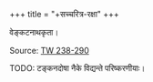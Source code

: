 +++
title = "+सच्चरित्र-रक्षा"
+++

वेङ्कटनाथकृता। 

Source: [TW 238-290](https://archive.org/details/tattvatikanikseparakshasancharitrarakshapancaratraraksabook8annangaracharyap.b._202003_699_F/page/n238/mode/1up)

TODO: टङ्कनदोषा नैके विद्यन्ते परिष्करणीयाः। 